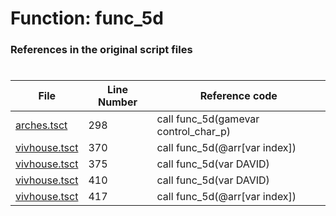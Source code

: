 # Function: func_5d
### References in the original script files

#

| File | Line Number | Reference code |
| --- | --- | --- |
| [arches.tsct](../../../out/arches.tsct#L298) | 298 | call func_5d(gamevar control_char_p) |
| [vivhouse.tsct](../../../out/vivhouse.tsct#L370) | 370 | call func_5d(@arr[var index]) |
| [vivhouse.tsct](../../../out/vivhouse.tsct#L375) | 375 | call func_5d(var DAVID) |
| [vivhouse.tsct](../../../out/vivhouse.tsct#L410) | 410 | call func_5d(var DAVID) |
| [vivhouse.tsct](../../../out/vivhouse.tsct#L417) | 417 | call func_5d(@arr[var index]) |
